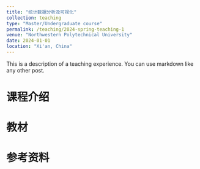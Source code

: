 ```yaml
---
title: "统计数据分析及可视化"
collection: teaching
type: "Master/Undergraduate course"
permalink: /teaching/2024-spring-teaching-1
venue: "Northwestern Polytechnical University"
date: 2024-01-01
location: "Xi'an, China"
---
```


This is a description of a teaching experience. You can use markdown like any other post.

课程介绍
======

教材
======

参考资料
======